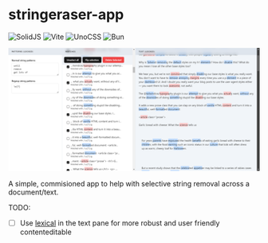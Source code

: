# stringeraser-app

![SolidJS](https://img.shields.io/badge/SolidJS-2c4f7c?style=for-the-badge&logo=solid&logoColor=c8c9cb)
![Vite](https://img.shields.io/badge/vite-%23646CFF.svg?style=for-the-badge&logo=vite&logoColor=white)
![UnoCSS](https://img.shields.io/badge/unocss-333333.svg?style=for-the-badge&logo=unocss&logoColor=white)
![Bun](https://img.shields.io/badge/Bun-%23000000.svg?style=for-the-badge&logo=bun&logoColor=white)

![alt text](./assets/image.png)

A simple, commisioned app to help with selective string removal across a document/text.

TODO:
- [ ] Use [lexical](https://lexical.dev/) in the text pane for more robust and user friendly contenteditable